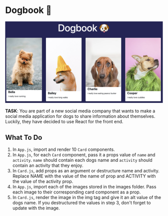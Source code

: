 # Dogbook 🐶

![Dogbook Final Product](./Dogbook.png)

**TASK**: You are part of a new social media company that wants to make a social media application for dogs to share information about themselves. Luckily, they have decided to use React for the front end.

## What To Do
1. In `App.js`, import and render 10 `Card` components.
2. In `App.js`, for each `Card` component, pass it a props value of `name` and `activity`. `name` should contain each dogs name and `activity` should contain an activity that they enjoy.
3. In `Card.js`, add props as an argument or destructure name and activity. Replace NAME with the value of the name of prop and ACTIVITY with the value of the activity prop.
4. In `App.js`, import each of the images stored in the images folder. Pass each image to their corresponding card component as a prop.
5. In `Card.js`, render the image in the img tag and give it an alt value of the dogs name. If you destructured the values in step 3, don't forget to update with the image.